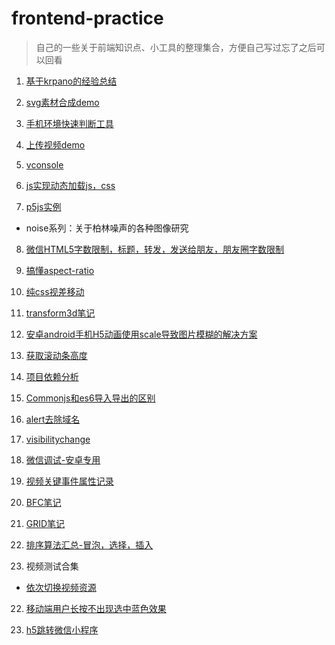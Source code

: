 # frontend-practice
> 自己的一些关于前端知识点、小工具的整理集合，方便自己写过忘了之后可以回看

1. [基于krpano的经验总结](https://superzdd.github.io/frontend-practice/vtour/tour.html)

2. [svg素材合成demo](https://superzdd.github.io/frontend-practice/svg-sprite-demo/index.html)

3. [手机环境快速判断工具](https://superzdd.github.io/frontend-practice/env/env.js)

4. [上传视频demo](https://superzdd.github.io/frontend-practice/upload-video/index.html)

5. [vconsole](https://superzdd.github.io/frontend-practice/vconsole/index.html)

6. [js实现动态加载js，css](https://superzdd.github.io/frontend-practice/async-loadjs/index.html)

7. [p5js实例](https://github.com/superzdd/frontend-practice/tree/master/p5js)
- noise系列：关于柏林噪声的各种图像研究

8. [微信HTML5字数限制，标题，转发，发送给朋友，朋友圈字数限制](https://superzdd.github.io/frontend-practice/html-title-length/index.html)

9. [搞懂aspect-ratio](https://github.com/superzdd/frontend-practice/tree/master/aspect-ratio)

10. [纯css视差移动](https://superzdd.github.io/frontend-practice/transform3d/index.html)

11. [transform3d笔记](https://github.com/superzdd/frontend-practice/tree/master/transform3d)

12. [安卓android手机H5动画使用scale导致图片模糊的解决方案](https://superzdd.github.io/frontend-practice/android-scale-not-clear/index.html)

13. [获取滚动条高度](https://github.com/superzdd/frontend-practice/tree/master/scroll-height)

14. [项目依赖分析](https://github.com/superzdd/frontend-practice/tree/master/bundle-analyzer-plugin)

15. [Commonjs和es6导入导出的区别](https://github.com/superzdd/frontend-practice/tree/master/commonjs-vs-es6)
 
16. [alert去除域名](https://github.com/superzdd/frontend-practice/tree/master/alert-no-title)

16. [visibilitychange](https://github.com/superzdd/frontend-practice/tree/master/visibilitychange)

16. [微信调试-安卓专用](https://github.com/superzdd/frontend-practice/tree/master/wechat-debug)

17. [视频关键事件属性记录](https://superzdd.github.io/frontend-practice/tencent-video/h5inline-video.html)

18. [BFC笔记](https://superzdd.github.io/frontend-practice/bfc/index.html)

19. [GRID笔记](https://github.com/superzdd/frontend-practice/tree/master/grid-layout)

20. [排序算法汇总-冒泡，选择，插入](https://github.com/superzdd/frontend-practice/tree/master/sort-collection)

21. 视频测试合集
- [依次切换视频资源](https://superzdd.github.io/frontend-practice/video/random-video/index.html)

22. [移动端用户长按不出现选中蓝色效果](https://superzdd.github.io/frontend-practice/long-press-demo/index.html)

23. [h5跳转微信小程序](https://github.com/superzdd/frontend-practice/tree/master/h5-jump-mp/)